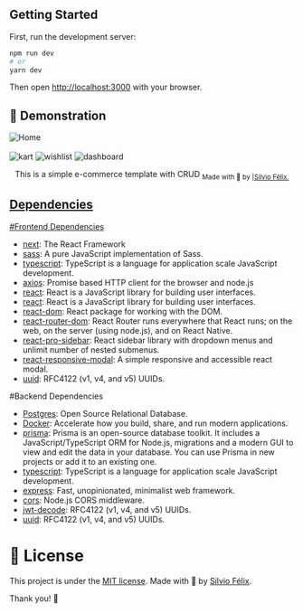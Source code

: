 ## Getting Started

First, run the development server:

```bash
npm run dev
# or
yarn dev
```

Then open [http://localhost:3000](http://localhost:3000) with your browser.
## 🙂 Demonstration

<img alt="Home" title="ecommerce" src="/ecommerceMains.mp4"/>
<br>
<br>
<img alt="kart" title="kart route" src="/KartArea.jpg"/>
<img alt="wishlist" title="wishlist route" src="/wishlist.jpg"/>
<img alt="dashboard" title="dashboard route" src="/dasboard.jpg"/>

<p align="center">
 This is a simple e-commerce template with CRUD
    <sub> Made with 💖 by
    |<a href="https://github.com/SilvioFelix32">Silvio Félix.
</p>

## Dependencies
 #Frontend Dependencies
- [next](https://nextjs.org): The React Framework
- [sass](https://github.com/sass/dart-sass): A pure JavaScript implementation of Sass.
- [typescript](https://www.typescriptlang.org): TypeScript is a language for application scale JavaScript development.
- [axios](https://ghub.io/axios): Promise based HTTP client for the browser and node.js
- [react](https://ghub.io/react): React is a JavaScript library for building user interfaces.
- [react](https://ghub.io/react): React is a JavaScript library for building user interfaces.
- [react-dom](https://ghub.io/react-dom): React package for working with the DOM.
- [react-router-dom](https://github.com/remix-run/react-router#readme): React Router runs everywhere that React runs; on the web, on the server (using node.js), and on React Native.
- [react-pro-sidebar](): React sidebar library with dropdown menus and unlimit number of nested submenus.
- [react-responsive-modal](https://react-responsive-modal.leopradel.com): A simple responsive and accessible react modal.
- [uuid](https://ghub.io/uuid): RFC4122 (v1, v4, and v5) UUIDs.

#Backend Dependencies
- [Postgres](https://www.postgresql.org): Open Source Relational Database.
- [Docker](https://www.docker.com): Accelerate how you build, share, and run modern applications.
- [prisma](https://www.prisma.io): Prisma is an open-source database toolkit. It includes a JavaScript/TypeScript ORM for Node.js, migrations and a modern GUI to view and edit the data in your database. You can use Prisma in new projects or add it to an existing one.
- [typescript](https://www.typescriptlang.org): TypeScript is a language for application scale JavaScript development.
- [express](http://expressjs.com): Fast, unopinionated, minimalist web framework.
- [cors](https://github.com/expressjs/cors#readme): Node.js CORS middleware.
- [jwt-decode](): RFC4122 (v1, v4, and v5) UUIDs.
- [uuid](https://ghub.io/uuid): RFC4122 (v1, v4, and v5) UUIDs.
# :page_facing_up: License

This project is under the [MIT license](./LICENSE).
Made with 💖 by [Silvio Félix](https://www.linkedin.com/in/silviofelix32/). 

Thank you! 🌠
